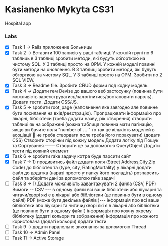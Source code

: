 # Kasianenko Mykyta CS31
Hospital app


### Labs

- [X] Task 1 -> Rails приложение Больницы
- [X] Task 2 -> Вставити 100 записів у ваші таблиці. У кожній групі по 6 таблиць в 3 таблиці зробити методи, які будуть обгорткою на чистому SQL. У 3 таблиці просто на ОРМ. У кожній моделі повинні бути методи на оновлення. В 3 таблиці зробити методи, які будуть обгорткою на чистому SQL. У 3 таблиці просто на ОРМ. Зробити по 2 SQL VIEW.
- [X] Task 3 -> Readme file. Зробити CRUD форми под кодну модель.
- [X] Task 4 -> Додати гем Devise до вашого веб застосунку (повинна бути можливість зареєструватись/залогінитись/востановити пароль). Додати тести. Додати CSS/JS.
- [X] Task 5 -> зробити root_page (наповнення яке завгодно але повинне бути посилання на  вхід/реєстрацію). Пропрацювати інформацію про лікарні, бібліотеки (треба додати назву, рік створення)
  створити таблиці як на зображені (кожна таблиця повинна мати пагінацію,  якщо ви бачите поля "number of ... " то так це кількість моделей в асоціації 🙂 не треба створвати поле треба його порахувати) (додати CSS)
  Створити сторінки під кожну модель
  Додати логіку під Пошук та Сортування ----- Створити це за допомогою QueryObject
  Додати тести під кожний елемент
- [X] Task 6 -> зробити rake задачу котра буде парсити сайт 
- [X] Task 7 -> 1) продивитись файл
додати поля (Street Address,City,Zip Code) до бібліотек та (type, city, RatingMortality) у лікарні 
додати файл до додатка (наразі просто у папку його покладіть)
розпарсить файл та зберігти дані за допомогою rake задачі
- [ ] Task 8 -> 1) Додати можливість завантажувати 2 файла (СSV, PDF)
  Вимоги --
  СSV --- в одному файлі всі ваши бібліотеки або ліукарні та читачи/хворі які є в лікарні або бібліотеки (це повинно бути в одному файлі)
  PDF (може бути декілька файлів )---
  інформація про  всі ваши бібліотеки або ліукарні та читачи/хворі які є в лікарні або бібліотеки (це повинно бути в одному файлі)
  інформація про кожну окрему бібліотеку (додаті кольори та зображення)
  інформація про кожного користовача  (додаті кольори)
  додати тести
- [ ] Task 9 ->  додати паралельне виконання
  за допомогою Thread
- [ ] Task 10 -> Admin Panel
- [ ] Task 11 -> Active Storage